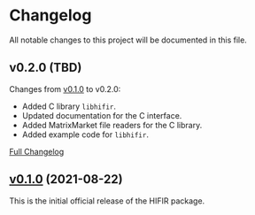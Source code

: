# Changelog #

All notable changes to this project will be documented in this file.

## v0.2.0 (TBD) ##

Changes from [v0.1.0](https://github.com/hifirworks/hifir/releases/tag/v0.1.0) to v0.2.0:

- Added C library `libhifir`.
- Updated documentation for the C interface.
- Added MatrixMarket file readers for the C library.
- Added example code for `libhifir`.

[Full Changelog](https://github.com/hifirworks/hifir/compare/v0.1.0...HEAD)

## [v0.1.0](https://github.com/hifirworks/hifir/releases/tag/v0.1.0) (2021-08-22) ##

This is the initial official release of the HIFIR package.
